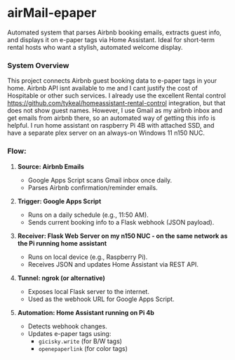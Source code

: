 # airMail-epaper
Automated system that parses Airbnb booking emails, extracts guest info, and displays it on e-paper tags via Home Assistant.  Ideal for short-term rental hosts who want a stylish, automated welcome display.

### System Overview

This project connects Airbnb guest booking data to e-paper tags in your home.  Airbnb API isnt available to me and I cant justify the cost of Hospitable or other such services.   I already use the excellent Rental control https://github.com/tykeal/homeassistant-rental-control integration, but that does not show guest names.  However, I use Gmail as my airbnb inbox and get emails from airbnb there, so an automated way of getting this info is helpful.
I run home assistant on raspberry Pi 4B with attached SSD, and have a separate plex server on an always-on Windows 11 n150 NUC.  

### Flow:

1. **Source: Airbnb Emails**
   - Google Apps Script scans Gmail inbox once daily.
   - Parses Airbnb confirmation/reminder emails.

2. **Trigger: Google Apps Script**
   - Runs on a daily schedule (e.g., 11:50 AM).
   - Sends current booking info to a Flask webhook (JSON payload).

3. **Receiver: Flask Web Server on my n150 NUC - on the same network as the Pi running home assistant**
   - Runs on local device (e.g., Raspberry Pi).
   - Receives JSON and updates Home Assistant via REST API.

4. **Tunnel: ngrok (or alternative)**
   - Exposes local Flask server to the internet.
   - Used as the webhook URL for Google Apps Script.

5. **Automation: Home Assistant running on Pi 4b**
   - Detects webhook changes.
   - Updates e-paper tags using:
     - `gicisky.write` (for B/W tags)
     - `openepaperlink` (for color tags)
